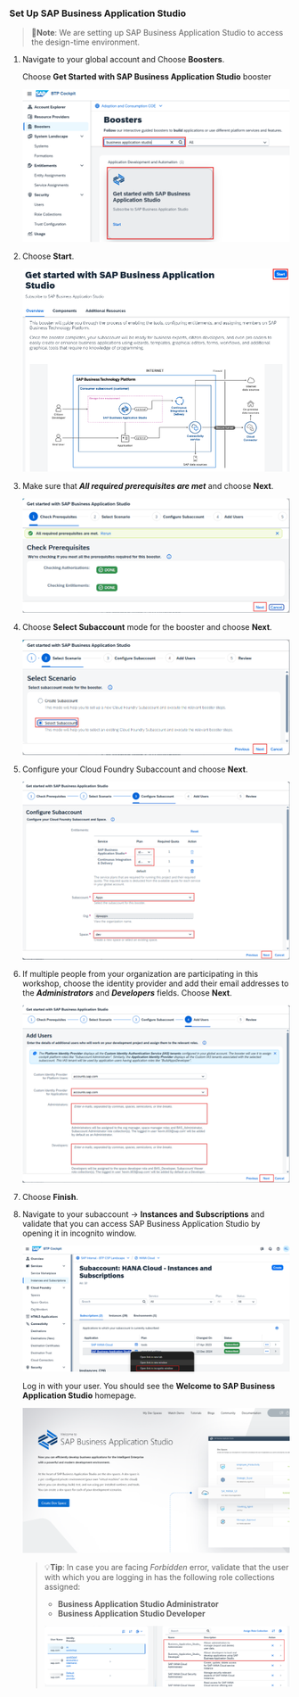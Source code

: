 ### Set Up SAP Business Application Studio

>📝**Note**: We are setting up SAP Business Application Studio to access the design-time environment.

1. Navigate to your global account and Choose **Boosters**.
   
   Choose **Get Started with SAP Business Application Studio** booster
 
    ![](img/12.png)

2. Choose **Start**.

    ![](img/04.png)

3. Make sure that ***All required prerequisites are met*** and choose **Next**.

    ![](img/13.png)

4. Choose **Select Subaccount** mode for the booster and choose **Next**.

    ![](img/14.png)

5.  Configure your Cloud Foundry Subaccount and choose **Next**.

    ![](img/15.png)

6. If multiple people from your organization are participating in this workshop, choose the identity provider and add their email addresses to the ***Administrators*** and ***Developers*** fields.
   Choose **Next**.

    ![](img/05.png)

7. Choose **Finish**.

8. Navigate to your subaccount -> **Instances and Subscriptions** and validate that you can access SAP Business Application Studio by opening it in incognito window.

    ![](img/06.png)

    Log in with your user. You should see the **Welcome to SAP Business Application Studio** homepage.

    ![](img/07.png)

    >💡**Tip**: In case you are facing *Forbidden* error, validate that the user with which you are logging in has the following role collections assigned:
    >- **Business Application Studio Administrator** 
    >- **Business Application Studio Developer**
    > 
    > ![](img/03.png)